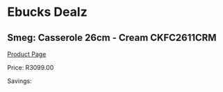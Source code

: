 
# Ebucks Dealz
## Smeg: Casserole 26cm - Cream CKFC2611CRM
[Product Page](https://www.ebucks.com/web/shop/productSelected.do?prodId=1170712041&catId=1196428103)

Price: R3099.00

Savings: 


	